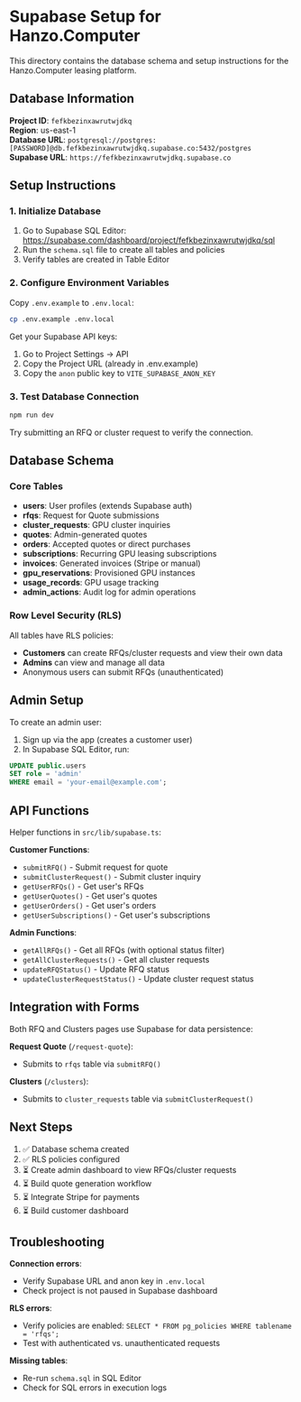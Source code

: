 # Supabase Setup for Hanzo.Computer

This directory contains the database schema and setup instructions for the Hanzo.Computer leasing platform.

## Database Information

**Project ID**: `fefkbezinxawrutwjdkq`  
**Region**: us-east-1  
**Database URL**: `postgresql://postgres:[PASSWORD]@db.fefkbezinxawrutwjdkq.supabase.co:5432/postgres`  
**Supabase URL**: `https://fefkbezinxawrutwjdkq.supabase.co`

## Setup Instructions

### 1. Initialize Database

1. Go to Supabase SQL Editor: https://supabase.com/dashboard/project/fefkbezinxawrutwjdkq/sql
2. Run the `schema.sql` file to create all tables and policies
3. Verify tables are created in Table Editor

### 2. Configure Environment Variables

Copy `.env.example` to `.env.local`:

```bash
cp .env.example .env.local
```

Get your Supabase API keys:
1. Go to Project Settings → API
2. Copy the Project URL (already in .env.example)
3. Copy the `anon` public key to `VITE_SUPABASE_ANON_KEY`

### 3. Test Database Connection

```bash
npm run dev
```

Try submitting an RFQ or cluster request to verify the connection.

## Database Schema

### Core Tables

- **users**: User profiles (extends Supabase auth)
- **rfqs**: Request for Quote submissions
- **cluster_requests**: GPU cluster inquiries
- **quotes**: Admin-generated quotes
- **orders**: Accepted quotes or direct purchases
- **subscriptions**: Recurring GPU leasing subscriptions
- **invoices**: Generated invoices (Stripe or manual)
- **gpu_reservations**: Provisioned GPU instances
- **usage_records**: GPU usage tracking
- **admin_actions**: Audit log for admin operations

### Row Level Security (RLS)

All tables have RLS policies:
- **Customers** can create RFQs/cluster requests and view their own data
- **Admins** can view and manage all data
- Anonymous users can submit RFQs (unauthenticated)

## Admin Setup

To create an admin user:

1. Sign up via the app (creates a customer user)
2. In Supabase SQL Editor, run:

```sql
UPDATE public.users 
SET role = 'admin' 
WHERE email = 'your-email@example.com';
```

## API Functions

Helper functions in `src/lib/supabase.ts`:

**Customer Functions**:
- `submitRFQ()` - Submit request for quote
- `submitClusterRequest()` - Submit cluster inquiry
- `getUserRFQs()` - Get user's RFQs
- `getUserQuotes()` - Get user's quotes
- `getUserOrders()` - Get user's orders
- `getUserSubscriptions()` - Get user's subscriptions

**Admin Functions**:
- `getAllRFQs()` - Get all RFQs (with optional status filter)
- `getAllClusterRequests()` - Get all cluster requests
- `updateRFQStatus()` - Update RFQ status
- `updateClusterRequestStatus()` - Update cluster request status

## Integration with Forms

Both RFQ and Clusters pages use Supabase for data persistence:

**Request Quote** (`/request-quote`):
- Submits to `rfqs` table via `submitRFQ()`

**Clusters** (`/clusters`):
- Submits to `cluster_requests` table via `submitClusterRequest()`

## Next Steps

1. ✅ Database schema created
2. ✅ RLS policies configured
3. ⏳ Create admin dashboard to view RFQs/cluster requests
4. ⏳ Build quote generation workflow
5. ⏳ Integrate Stripe for payments
6. ⏳ Build customer dashboard

## Troubleshooting

**Connection errors**:
- Verify Supabase URL and anon key in `.env.local`
- Check project is not paused in Supabase dashboard

**RLS errors**:
- Verify policies are enabled: `SELECT * FROM pg_policies WHERE tablename = 'rfqs';`
- Test with authenticated vs. unauthenticated requests

**Missing tables**:
- Re-run `schema.sql` in SQL Editor
- Check for SQL errors in execution logs
